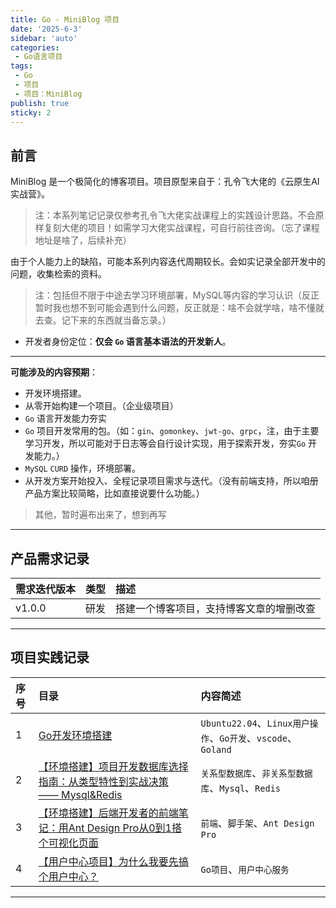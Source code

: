 ```yaml
---
title: Go - MiniBlog 项目
date: '2025-6-3'
sidebar: 'auto'
categories:
 - Go语言项目
tags:
 - Go
 - 项目
 - 项目：MiniBlog
publish: true
sticky: 2
---
```



## 前言
MiniBlog 是一个极简化的博客项目。项目原型来自于：孔令飞大佬的《云原生AI实战营》。
> 注：本系列笔记记录仅参考孔令飞大佬实战课程上的实践设计思路。不会原样复刻大佬的项目！如需学习大佬实战课程，可自行前往咨询。（忘了课程地址是啥了，后续补充）

由于个人能力上的缺陷，可能本系列内容迭代周期较长。会如实记录全部开发中的问题，收集检索的资料。

> 注：包括但不限于中途去学习环境部署，MySQL等内容的学习认识（反正暂时我也想不到可能会遇到什么问题，反正就是：啥不会就学啥，啥不懂就去查。记下来的东西就当备忘录。）
- 开发者身份定位：**仅会 `Go` 语言基本语法的开发新人**。
---

**可能涉及的内容预期**：
- 开发环境搭建。
- 从零开始构建一个项目。（企业级项目）
- `Go` 语言开发能力夯实
- `Go` 项目开发常用的包。（如：`gin`、`gomonkey`、`jwt-go`、`grpc`，注，由于主要学习开发，所以可能对于日志等会自行设计实现，用于探索开发，夯实`Go` 开发能力。）
- `MySQL` `CURD` 操作，环境部署。
- 从开发方案开始投入、全程记录项目需求与迭代。（没有前端支持，所以咱册产品方案比较简略，比如直接说要什么功能。）
> 其他，暂时遍布出来了，想到再写

---
## 产品需求记录

|需求迭代版本|类型|描述|
|:--|:--|:--|
|v1.0.0|研发|搭建一个博客项目，支持博客文章的增删改查|

---

## 项目实践记录

|序号|目录|内容简述|
|:--|:--|:--|
|1|[Go开发环境搭建](/notes/noteroot/project/Go开发环境搭建)|`Ubuntu22.04`、`Linux用户操作`、`Go开发`、`vscode`、`Goland`|
|2|[【环境搭建】项目开发数据库选择指南：从类型特性到实战决策 —— Mysql&Redis](/notes/noteroot/project/数据库选择策略与安装)|`关系型数据库`、`非关系型数据库`、`Mysql`、`Redis`|
|3|[【环境搭建】后端开发者的前端笔记：用Ant Design Pro从0到1搭个可视化页面](/notes/noteroot/project/AntDesignPro的启动与瘦身)|`前端`、`脚手架`、`Ant Design Pro`|
|4|[【用户中心项目】为什么我要先搞个用户中心？]()|`Go项目`、`用户中心服务`|


---



